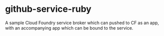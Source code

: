 github-service-ruby
=================

A sample Cloud Foundry service broker which can pushed to CF as an app, with an accompanying app which can be bound to the service.
